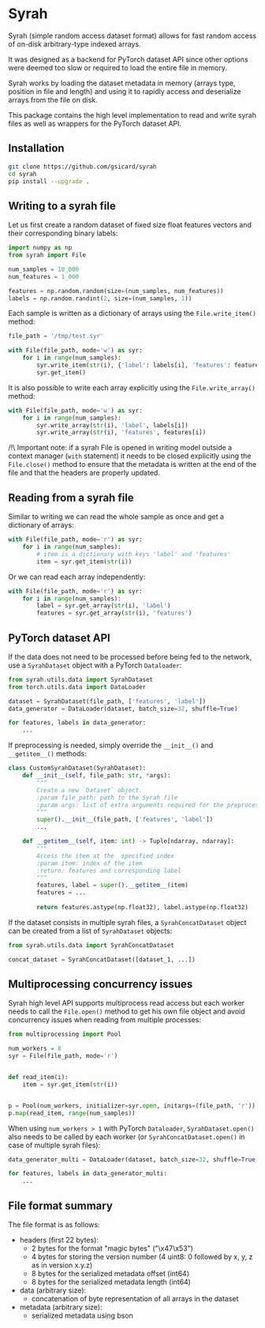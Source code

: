 # Syrah
Syrah (simple random access dataset format) allows for fast random access of on-disk arbitrary-type indexed arrays.

It was designed as a backend for PyTorch dataset API since other options were deemed too slow or required to load the entire file in memory.

Syrah works by loading the dataset metadata in memory (arrays type, position in file and length) and using it to rapidly access and deserialize arrays from the file on disk. 

This package contains the high level implementation to read and write syrah files as well as wrappers for the PyTorch dataset API.

## Installation


```bash
git clone https://github.com/gsicard/syrah
cd syrah
pip install --upgrade .
```

## Writing to a syrah file

Let us first create a random dataset of fixed size float features vectors and their corresponding binary labels:

```python
import numpy as np
from syrah import File

num_samples = 10_000
num_features = 1_000

features = np.random.random(size=(num_samples, num_features))
labels = np.random.randint(2, size=(num_samples, 1))
```

Each sample is written as a dictionary of arrays using the `File.write_item()` method:

```python
file_path = '/tmp/test.syr'

with File(file_path, mode='w') as syr:
    for i in range(num_samples):
        syr.write_item(str(i), {'label': labels[i], 'features': features[i]})
        syr.get_item()
```

It is also possible to write each array explicitly using the `File.write_array()` method:

```python
with File(file_path, mode='w') as syr:
    for i in range(num_samples):
        syr.write_array(str(i), 'label', labels[i])
        syr.write_array(str(i), 'features', features[i])
```

/!\ Important note: if a syrah File is opened in writing model outside a context manager (`with` statement) it needs to be closed explicitly using the `File.close()` method to ensure that the metadata is written at the end of the file and that the headers are properly updated.
 
## Reading from a syrah file

Similar to writing we can read the whole sample as once and get a dictionary of arrays:

```python
with File(file_path, mode='r') as syr:
    for i in range(num_samples):
        # item is a dictionary with keys 'label' and 'features'
        item = syr.get_item(str(i))
```

Or we can read each array independently:

```python
with File(file_path, mode='r') as syr:
    for i in range(num_samples):
        label = syr.get_array(str(i), 'label')
        features = syr.get_array(str(i), 'features')
```

## PyTorch dataset API

If the data does not need to be processed before being fed to the network, use a `SyrahDataset` object with a PyTorch `Dataloader`:

```python
from syrah.utils.data import SyrahDataset
from torch.utils.data import DataLoader

dataset = SyrahDataset(file_path, ['features', 'label'])
data_generator = DataLoader(dataset, batch_size=32, shuffle=True)

for features, labels in data_generator:
    ...
```

If preprocessing is needed, simply override the `__init__()` and `__getitem__()` methods:
```python
class CustomSyrahDataset(SyrahDataset):
    def __init__(self, file_path: str, *args):
        """
        Create a new `Dataset` object.
        :param file_path: path to the Syrah file
        :param args: list of extra arguments required for the preprocessing
        """
        super().__init__(file_path, ['features', 'label'])
        ...

    def __getitem__(self, item: int) -> Tuple[ndarray, ndarray]:
        """
        Access the item at the  specified index
        :param item: index of the item
        :return: features and corresponding label
        """
        features, label = super().__getitem__(item)
        features = ...
        
        return features.astype(np.float32), label.astype(np.float32)
```

If the dataset consists in multiple syrah files, a `SyrahConcatDataset` object can be created from a list of `SyrahDataset` objects:

```python
from syrah.utils.data import SyrahConcatDataset

concat_dataset = SyrahConcatDataset([dataset_1, ...])
```

## Multiprocessing concurrency issues

Syrah high level API supports multiprocess read access but each worker needs to call the `File.open()` method to get his own file object and avoid concurrency issues when reading from multiple processes:

```python
from multiprocessing import Pool

num_workers = 8
syr = File(file_path, mode='r')


def read_item(i):
    item = syr.get_item(str(i))


p = Pool(num_workers, initializer=syr.open, initargs=(file_path, 'r'))
p.map(read_item, range(num_samples))
```

When using `num_workers > 1` with PyTorch `Dataloader`, `SyrahDataset.open()` also needs to be called by each worker (or `SyrahConcatDataset.open()` in case of multiple syrah files):

```python
data_generator_multi = DataLoader(dataset, batch_size=32, shuffle=True, num_workers=num_workers, worker_init_fn=dataset.open)

for features, labels in data_generator_multi:
    ...
```

## File format summary

The file format is as follows:
- headers (first 22 bytes):
    - 2 bytes for the format "magic bytes" ("\x47\x53")
    - 4 bytes for storing the version number (4 uint8: 0 followed by x, y, z as in version x.y.z)
    - 8 bytes for the serialized metadata offset (int64)
    - 8 bytes for the serialized metadata length (int64)
- data (arbitrary size):
    - concatenation of byte representation of all arrays in the dataset
- metadata (arbitrary size):
    - serialized metadata using bson
